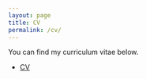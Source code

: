 ```yaml
---
layout: page
title: CV
permalink: /cv/
---
```


You can find my curriculum vitae below.
<ul>
	<li><a href="Badrul_CV.pdf">CV</a></li>
</ul>

